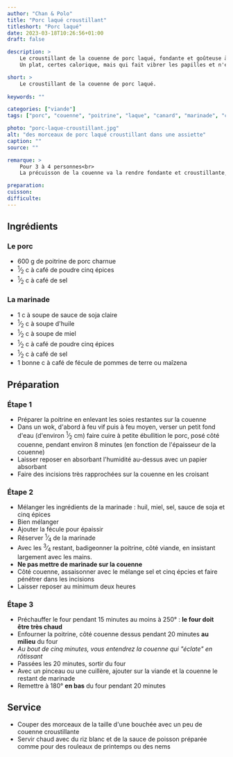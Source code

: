 ```yaml
---
author: "Chan & Polo"
title: "Porc laqué croustillant"
titleshort: "Porc laqué"
date: 2023-03-18T10:26:56+01:00
draft: false

description: >
    Le croustillant de la couenne de porc laqué, fondante et goûteuse à la fois.<br>
    Un plat, certes calorique, mais qui fait vibrer les papilles et n'est pas sans ressemblance avec le canard laqué.

short: >
    Le croustillant de la couenne de porc laqué.
    
keywords: ""

categories: ["viande"]
tags: ["porc", "couenne", "poitrine", "laque", "canard", "marinade", "cinq épices", "miel", "huile", "fécule", "croustillant"]

photo: "porc-laque-croustillant.jpg"
alt: "des morceaux de porc laqué croustillant dans une assiette"
caption: ""
source: ""

remarque: >
    Pour 3 à 4 personnes<br>
    La précuisson de la couenne va la rendre fondante et croustillante, un peu comme pour le canard laqué ; ce qui va la rendre goûteuse et faire le délice des convives

preparation: 
cuisson: 
difficulte:
---
```



## Ingrédients
### Le porc
- 600 g de poitrine de porc charnue
- <sup>1</sup>&frasl;<sub>2</sub> c à café de poudre cinq épices
- <sup>1</sup>&frasl;<sub>2</sub> c à café de sel
### La marinade
- 1 c à soupe de sauce de soja claire
- <sup>1</sup>&frasl;<sub>2</sub> c à soupe d'huile
- <sup>1</sup>&frasl;<sub>2</sub> c à soupe de miel
- <sup>1</sup>&frasl;<sub>2</sub> c à café de poudre cinq épices
- <sup>1</sup>&frasl;<sub>2</sub> c à café de sel
- 1 bonne c à café de fécule de pommes de terre ou maîzena
## Préparation
### Étape 1
- Préparer la poitrine en enlevant les soies restantes sur la couenne
- Dans un wok, d'abord à feu vif puis à feu moyen, verser un petit fond d'eau (d'environ <sup>1</sup>&frasl;<sub>2</sub> cm) faire cuire à petite ébullition le porc, posé côté couenne, pendant environ 8 minutes (en fonction de l'épaisseur de la couenne)
- Laisser reposer en absorbant l'humidité au-dessus avec un papier absorbant
- Faire des incisions très rapprochées sur la couenne en les croisant
### Étape 2
- Mélanger les ingrédients de la marinade : huil, miel, sel, sauce de soja et cinq épices
- Bien mélanger
- Ajouter la fécule pour épaissir
- Réserver <sup>1</sup>&frasl;<sub>4</sub> de la marinade
- Avec les <sup>3</sup>&frasl;<sub>4</sub> restant, badigeonner la poitrine, côté viande, en insistant largement avec les mains.
- **Ne pas mettre de marinade sur la couenne**
- Côté couenne, assaisonner avec le mélange sel et cinq épcies et faire pénétrer dans les incisions
- Laisser reposer au minimum deux heures
### Étape 3
- Préchauffer le four pendant 15 minutes au moins à 250° : **le four doit être très chaud**
- Enfourner la poitrine, côté couenne dessus pendant 20 minutes **au milieu** du four
- *Au bout de cinq minutes, vous entendrez la couenne qui "éclate" en rôtissant*
- Passées les 20 minutes, sortir du four
- Avec un pinceau ou une cuillère, ajouter sur la viande et la couenne le restant de marinade
- Remettre à 180° **en bas** du four pendant 20 minutes
## Service
- Couper des morceaux de la taille d'une bouchée avec un peu de couenne croustillante
- Servir chaud avec du riz blanc et de la sauce de poisson préparée comme pour des rouleaux de printemps ou des nems